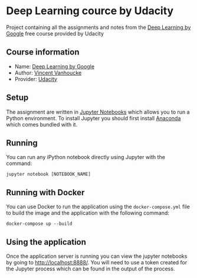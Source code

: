 # Deep Learning cource by Udacity
Project containing all the assignments and notes from the [Deep Learning by Google](https://www.udacity.com/course/deep-learning--ud730) free course provided by Udacity

## Course information
* Name: [Deep Learning by Google](https://www.udacity.com/course/deep-learning--ud730)
* Author: [Vincent Vanhoucke](https://research.google.com/pubs/VincentVanhoucke.html)
* Provider: [Udacity](https://www.udacity.com)

## Setup
The assignment are written in [Jupyter Notebooks](https://jupyter.org/) which allows you to run a Python environment. To install Jupyter you should first install [Anaconda](https://www.anaconda.com/download/) which comes bundled with it.

## Running
You can run any iPython notebook directly using Jupyter with the command:
```
jupyter notebook [NOTEBOOK_NAME]
```

## Running with Docker
You can use Docker to run the application using the `docker-compose.yml` file to build the image and the application with the following command:
```
docker-compose up --build
```

## Using the application
Once the application server is running you can view the jupyter notebooks by going to [http://localhost:8888/](http://localhost:8888/).
You will need to use a token created for the Jupyter process which can be found in the output of the process.